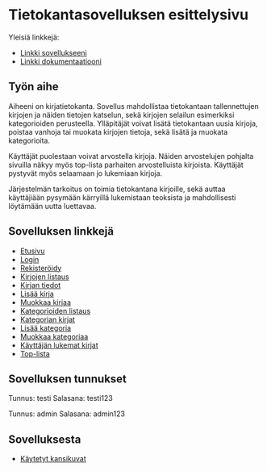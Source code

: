 # Tietokantasovelluksen esittelysivu

Yleisiä linkkejä:

* [Linkki sovellukseeni](http://lome.users.cs.helsinki.fi/tsoha17/)
* [Linkki dokumentaatiooni](https://github.com/lmeri/Tsoha-Bootstrap/blob/master/doc/dokumentaatio.pdf)

## Työn aihe

Aiheeni on kirjatietokanta. Sovellus mahdollistaa tietokantaan tallennettujen kirjojen ja näiden tietojen katselun, sekä kirjojen selailun esimerkiksi kategorioiden perusteella. Ylläpitäjät voivat lisätä tietokantaan uusia kirjoja, poistaa vanhoja tai muokata kirjojen tietoja, sekä lisätä ja muokata kategorioita. 

Käyttäjät puolestaan voivat arvostella kirjoja. Näiden arvostelujen pohjalta sivuilla näkyy myös top-lista parhaiten arvostelluista kirjoista. Käyttäjät pystyvät myös selaamaan jo lukemiaan kirjoja.

Järjestelmän tarkoitus on toimia tietokantana kirjoille, sekä auttaa käyttäjiään pysymään kärryillä lukemistaan teoksista ja mahdollisesti löytämään uutta luettavaa.


## Sovelluksen linkkejä
* [Etusivu](http://lome.users.cs.helsinki.fi/tsoha17/)
* [Login](http://lome.users.cs.helsinki.fi/tsoha17/login)
* [Rekisteröidy](http://lome.users.cs.helsinki.fi/tsoha17/register)
* [Kirjojen listaus](http://lome.users.cs.helsinki.fi/tsoha17/books)
* [Kirjan tiedot](http://lome.users.cs.helsinki.fi/tsoha17/books/1)
* [Lisää kirja](http://lome.users.cs.helsinki.fi/tsoha17/books/add)
* [Muokkaa kirjaa](http://lome.users.cs.helsinki.fi/tsoha17/books/1/edit)
* [Kategorioiden listaus](http://lome.users.cs.helsinki.fi/tsoha17/categories)
* [Kategorian kirjat](http://lome.users.cs.helsinki.fi/tsoha17/categories/1)
* [Lisää kategoria](http://lome.users.cs.helsinki.fi/tsoha17/categories/add)
* [Muokkaa kategoriaa](http://lome.users.cs.helsinki.fi/tsoha17/categories/1/edit)
* [Käyttäjän lukemat kirjat](http://lome.users.cs.helsinki.fi/tsoha17/user/books)
* [Top-lista](http://lome.users.cs.helsinki.fi/tsoha17/toplists)


## Sovelluksen tunnukset
Tunnus: testi
Salasana: testi123

Tunnus: admin
Salasana: admin123

## Sovelluksesta
* [Käytetyt kansikuvat](https://openlibrary.org/dev/docs/api/covers)

